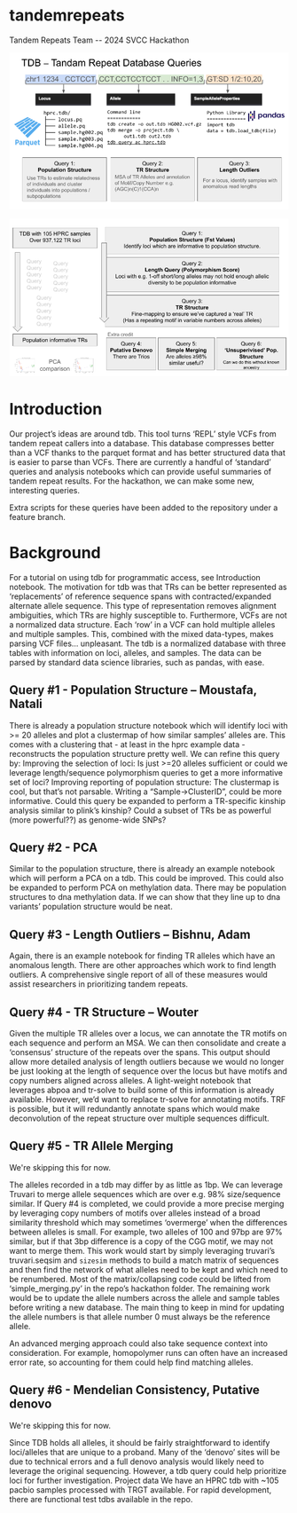 # tandemrepeats
Tandem Repeats Team -- 2024 SVCC Hackathon

![alt text](https://github.com/collaborativebioinformatics/tandemrepeats/blob/main/Slide1.png?raw=true)

![alt text](https://github.com/collaborativebioinformatics/tandemrepeats/blob/main/Slide2.png?raw=true)

Introduction
============
Our project’s ideas are around tdb. This tool turns ‘REPL’ style VCFs from tandem repeat callers into a database. This database compresses better than a VCF thanks to the parquet format and has better structured data that is easier to parse than VCFs. There are currently a handful of ‘standard’ queries and analysis notebooks which can provide useful summaries of tandem repeat results. For the hackathon, we can make some new, interesting queries.

Extra scripts for these queries have been added to the repository under a feature branch.

Background
===========

For a tutorial on using tdb for programmatic access, see Introduction notebook. The motivation for tdb was that TRs can be better represented as ‘replacements’ of reference sequence spans with contracted/expanded alternate allele sequence. This type of representation removes alignment ambiguities, which TRs are highly susceptible to. Furthermore, VCFs are not a normalized data structure. Each ‘row’ in a VCF can hold multiple alleles and multiple samples. This, combined with the mixed data-types, makes parsing VCF files… unpleasant.  The tdb is a normalized database with three tables with information on loci, alleles, and samples. The data can be parsed by standard data science libraries, such as pandas, with ease.

Query #1 - Population Structure – Moustafa, Natali
--------------
There is already a population structure notebook which will identify loci with >= 20 alleles and plot a clustermap of how similar samples’ alleles are. This comes with a clustering that - at least in the hprc example data - reconstructs the population structure pretty well. We can refine this query by:
Improving the selection of loci: Is just >=20 alleles sufficient or could we leverage length/sequence polymorphism queries to get a more informative set of loci?
Improving reporting of population structure: The clustermap is cool, but that’s not parsable. Writing a “Sample->ClusterID”, could be more informative.
Could this query be expanded to perform a TR-specific kinship analysis similar to plink’s kinship? Could a subset of TRs be as powerful (more powerful??) as genome-wide SNPs?

Query #2 - PCA
--------------
Similar to the population structure, there is already an example notebook which will perform a PCA on a tdb. This could be improved. This could also be expanded to perform PCA on methylation data. There may be population structures to dna methylation data. If we can show that they line up to dna variants’ population structure would be neat.

Query #3 - Length Outliers – Bishnu, Adam
--------------
Again, there is an example notebook for finding TR alleles which have an anomalous length. There are other approaches which work to find length outliers. A comprehensive single report of all of these measures would assist researchers in prioritizing tandem repeats.

Query #4 - TR Structure  – Wouter
--------------
Given the multiple TR alleles over a locus, we can annotate the TR motifs on each sequence and perform an MSA. We can then consolidate and create a ‘consensus’ structure of the repeats over the spans. This output should allow more detailed analysis of length outliers because we would no longer be just looking at the length of sequence over the locus but have motifs and copy numbers aligned across alleles. A light-weight notebook that leverages abpoa and tr-solve to build some of this information is already available. However, we’d want to replace tr-solve for annotating motifs. TRF is possible, but it will redundantly annotate spans which would make deconvolution of the repeat structure over multiple sequences difficult.

Query #5 - TR Allele Merging
----------------------------

We're skipping this for now.

The alleles recorded in a tdb may differ by as little as 1bp. We can leverage Truvari to merge allele sequences which are over e.g. 98% size/sequence similar. If Query #4 is completed, we could provide a more precise merging by leveraging copy numbers of motifs over alleles instead of a broad similarity threshold which may sometimes ‘overmerge’ when the differences between alleles is small. For example, two alleles of 100 and 97bp are 97% similar, but if that 3bp difference is a copy of the CGG motif, we may not want to merge them. This work would start by simply leveraging truvari’s truvari.seqsim and `sizesim` methods to build a match matrix of sequences and then find the network of what alleles need to be kept and which need to be renumbered. Most of the matrix/collapsing code could be lifted from ‘simple_merging.py’ in the repo’s hackathon folder. The remaining work would be to update the allele numbers across the allele and sample tables before writing a new database. The main thing to keep in mind for updating the allele numbers is that allele number 0 must always be the reference allele.

An advanced merging approach could also take sequence context into consideration. For example, homopolymer runs can often have an increased error rate, so accounting for them could help find matching alleles.

Query #6 - Mendelian Consistency, Putative denovo
-------------------------------------------------

We're skipping this for now.

Since TDB holds all alleles, it should be fairly straightforward to identify loci/alleles that are unique to a proband. Many of the ‘denovo’ sites will be due to technical errors and a full denovo analysis would likely need to leverage the original sequencing. However, a tdb query could help prioritize loci for further investigation.
Project data
We have an HPRC tdb with ~105 pacbio samples processed with TRGT available. For rapid development, there are functional test tdbs available in the repo.



